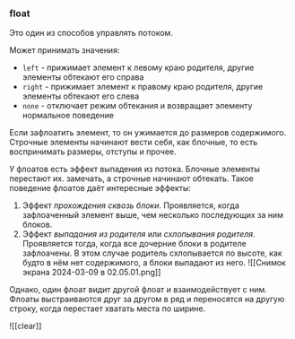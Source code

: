 ### float
Это один из способов управлять потоком.

Может принимать значения: 
- `left` - прижимает элемент к левому краю родителя, другие элементы обтекают его справа
- `right` - прижимает элемент к правому краю родителя, другие элементы обтекают его слева
- `none` - отключает режим обтекания и возвращает элементу нормальное поведение

Если зафлоатить элемент, то он ужимается до размеров содержимого. Строчные элементы начинают вести себя, как блочные, то есть воспринимать размеры, отступы и прочее.

У флоатов есть эффект выпадения из потока. Блочные элементы перестают их. замечать, а строчные начинают обтекать. Такое поведение флоатов даёт интересные эффекты:
1. Эффект _прохождения сквозь блоки_. Проявляется, когда зафлоаченный элемент выше, чем несколько последующих за ним блоков.
2. Эффект _выпадания из родителя_ или _схлопывания родителя_. Проявляется тогда, когда все дочерние блоки в родителе зафлоачены. В этом случае родитель схлопывается по высоте, как будто в нём нет содержимого, а блоки выпадают из него.
![[Снимок экрана 2024-03-09 в 02.05.01.png]]

Однако, один флоат видит другой флоат и взаимодействует с ним. Флоаты выстраиваются друг за другом в ряд и переносятся на другую строку, когда перестает хватать места по ширине.

![[clear]]